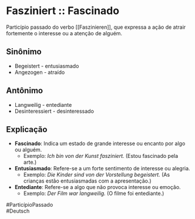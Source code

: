# Fasziniert :: Fascinado
<!--SR:!2024-11-07,1,230-->
Particípio passado do verbo [[Faszinieren]], que expressa a ação de atrair fortemente o interesse ou a atenção de alguém.

## Sinônimo
- Begeistert - entusiasmado  
- Angezogen - atraído  

## Antônimo
- Langweilig - entediante  
- Desinteressiert - desinteressado  

## Explicação
- **Fascinado**: Indica um estado de grande interesse ou encanto por algo ou alguém.
  - Exemplo: *Ich bin von der Kunst fasziniert.* (Estou fascinado pela arte.)
- **Entusiasmado**: Refere-se a um forte sentimento de interesse ou alegria.
  - Exemplo: *Die Kinder sind von der Vorstellung begeistert.* (As crianças estão entusiasmadas com a apresentação.)
- **Entediante**: Refere-se a algo que não provoca interesse ou emoção.
  - Exemplo: *Der Film war langweilig.* (O filme foi entediante.)

#ParticípioPassado  
#Deutsch
